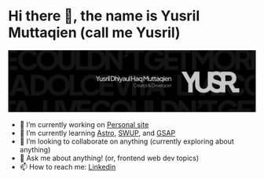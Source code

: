 # Hi there 👋, the name is Yusril Muttaqien (call me Yusril)

![Yusril Muttaqien's logo v4](https://github.com/yusrmuttaqien/yusrmuttaqien/blob/main/assets/Cover.png "Yusril Muttaqien's logo v4")

- 🔭 I’m currently working on [Personal site](http://yusrilmuttaqien.vercel.app/)
- 🌱 I’m currently learning [Astro](https://astro.build/), [SWUP](https://swup.js.org/), and [GSAP](https://greensock.com/)
- 👯 I’m looking to collaborate on anything (currently exploring about anything)
- 💬 Ask me about anything! (or, frontend web dev topics)
- 📫 How to reach me: [Linkedin](https://www.linkedin.com/in/ydhm/)

<!--
**yusrmuttaqien/yusrmuttaqien** is a ✨ _special_ ✨ repository because its `README.md` (this file) appears on your GitHub profile.

Here are some ideas to get you started:

- 🔭 I’m currently working on ...
- 🌱 I’m currently learning ...
- 👯 I’m looking to collaborate on ...
- 🤔 I’m looking for help with ...
- 💬 Ask me about ...
- 📫 How to reach me: ...
- 😄 Pronouns: ...
- ⚡ Fun fact: ...
-->
